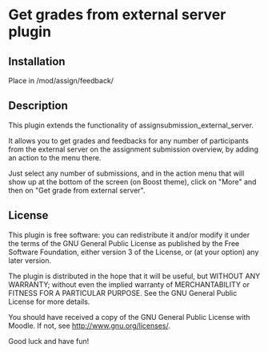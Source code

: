 # Get grades from external server plugin

## Installation

Place in /mod/assign/feedback/

## Description

This plugin extends the functionality of assignsubmission_external_server.

It allows you to get grades and feedbacks for any number of participants from the external server on the assignment submission overview, by adding an action to the menu there.

Just select any number of submissions, and in the action menu that will show up at the bottom of the screen (on Boost theme), click on "More" and then on "Get grade from external server".

## License

This plugin is free software: you can redistribute it and/or modify it under the terms of the GNU
General Public License as published by the Free Software Foundation, either version 3 of the
License, or (at your option) any later version.

The plugin is distributed in the hope that it will be useful, but WITHOUT ANY WARRANTY; without
even the implied warranty of MERCHANTABILITY or FITNESS FOR A PARTICULAR PURPOSE. See the GNU
General Public License for more details.

You should have received a copy of the GNU General Public License with Moodle. If not, see
<http://www.gnu.org/licenses/>.


Good luck and have fun!